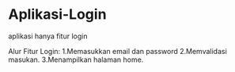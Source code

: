 # Aplikasi-Login
aplikasi hanya fitur login

Alur Fitur Login:
1.Memasukkan email dan password
2.Memvalidasi masukan.
3.Menampilkan halaman home.
